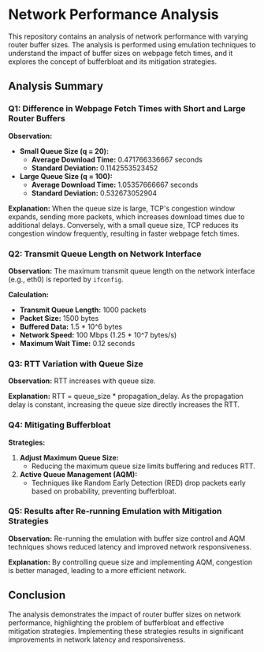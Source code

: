 # Network Performance Analysis

This repository contains an analysis of network performance with varying router buffer sizes. The analysis is performed using emulation techniques to understand the impact of buffer sizes on webpage fetch times, and it explores the concept of bufferbloat and its mitigation strategies.

## Analysis Summary

### Q1: Difference in Webpage Fetch Times with Short and Large Router Buffers

**Observation:**
- **Small Queue Size (q = 20):**
  - **Average Download Time:** 0.471766336667 seconds
  - **Standard Deviation:** 0.1142553523452
- **Large Queue Size (q = 100):**
  - **Average Download Time:** 1.05357666667 seconds
  - **Standard Deviation:** 0.532673052904

**Explanation:**
When the queue size is large, TCP's congestion window expands, sending more packets, which increases download times due to additional delays. Conversely, with a small queue size, TCP reduces its congestion window frequently, resulting in faster webpage fetch times.

### Q2: Transmit Queue Length on Network Interface

**Observation:**
The maximum transmit queue length on the network interface (e.g., eth0) is reported by `ifconfig`.

**Calculation:**
- **Transmit Queue Length:** 1000 packets
- **Packet Size:** 1500 bytes
- **Buffered Data:** 1.5 * 10^6 bytes
- **Network Speed:** 100 Mbps (1.25 * 10^7 bytes/s)
- **Maximum Wait Time:** 0.12 seconds

### Q3: RTT Variation with Queue Size

**Observation:**
RTT increases with queue size.

**Explanation:**
RTT = queue_size * propagation_delay. As the propagation delay is constant, increasing the queue size directly increases the RTT.

### Q4: Mitigating Bufferbloat

**Strategies:**
1. **Adjust Maximum Queue Size:**
   - Reducing the maximum queue size limits buffering and reduces RTT.
2. **Active Queue Management (AQM):**
   - Techniques like Random Early Detection (RED) drop packets early based on probability, preventing bufferbloat.

### Q5: Results after Re-running Emulation with Mitigation Strategies

**Observation:**
Re-running the emulation with buffer size control and AQM techniques shows reduced latency and improved network responsiveness.

**Explanation:**
By controlling queue size and implementing AQM, congestion is better managed, leading to a more efficient network.

## Conclusion

The analysis demonstrates the impact of router buffer sizes on network performance, highlighting the problem of bufferbloat and effective mitigation strategies. Implementing these strategies results in significant improvements in network latency and responsiveness.
